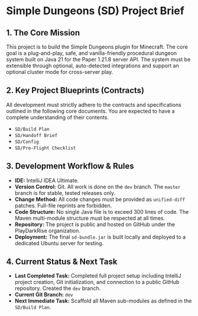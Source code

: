 # Simple Dungeons (SD) Project Brief

## 1. The Core Mission
This project is to build the Simple Dungeons plugin for Minecraft. The core goal is a plug-and-play, safe, and vanilla-friendly procedural dungeon system built on Java 21 for the Paper 1.21.8 server API. The system must be extensible through optional, auto-detected integrations and support an optional cluster mode for cross-server play.

## 2. Key Project Blueprints (Contracts)
All development must strictly adhere to the contracts and specifications outlined in the following core documents. You are expected to have a complete understanding of their contents.
* `SD/Build Plan`
* `SD/Handoff Brief`
* `SD/Config`
* `SD/Pre-Flight Checklist`

## 3. Development Workflow & Rules
* **IDE:** IntelliJ IDEA Ultimate.
* **Version Control:** Git. All work is done on the `dev` branch. The `master` branch is for stable, tested releases only.
* **Change Method:** All code changes must be provided as `unified-diff` patches. Full-file reprints are forbidden.
* **Code Structure:** No single Java file is to exceed 300 lines of code. The Maven multi-module structure must be respected at all times.
* **Repository:** The project is public and hosted on GitHub under the PlayDarkRise organization.
* **Deployment:** The final `sd-bundle.jar` is built locally and deployed to a dedicated Ubuntu server for testing.

## 4. Current Status & Next Task
* **Last Completed Task:** Completed full project setup including IntelliJ project creation, Git initialization, and connection to a public GitHub repository. Created the `dev` branch.
* **Current Git Branch:** `dev`
* **Next Immediate Task:** Scaffold all Maven sub-modules as defined in the `SD/Build Plan`.